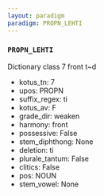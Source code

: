 ```yaml
---
layout: paradigm
paradigm: PROPN_LEHTI
---
```

### ` PROPN_LEHTI `

Dictionary class 7 front t~d
* kotus_tn: 7
* upos: PROPN
* suffix_regex: ti
* kotus_av: F
* grade_dir: weaken
* harmony: front
* possessive: False
* stem_diphthong: None
* deletion: ti
* plurale_tantum: False
* clitics: False
* pos: NOUN
* stem_vowel: None
